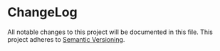 # ChangeLog

All notable changes to this project will be documented in this file. This project adheres to [Semantic Versioning](http://semver.org/).
